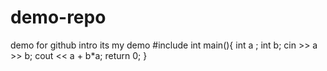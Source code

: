 # demo-repo
demo for github intro
its my demo
#include <iostream>
int main(){
    int a ;
    int b;
    cin >> a >> b;
    cout << a + b*a;
    return 0;
}    
    

